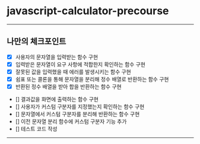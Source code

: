 # javascript-calculator-precourse

---

## 나만의 체크포인트

-   [x] 사용자의 문자열을 입력받는 함수 구현
-   [x] 입력받은 문자열이 요구 사항에 적합한지 확인하는 함수 구현
-   [x] 잘못된 값을 입력했을 때 에러를 발생시키는 함수 구현
-   [x] 쉼표 또는 콜론을 통해 문자열을 분리해 정수 배열로 반환하는 함수 구현
-   [x] 반환된 정수 배열을 받아 합을 반환하는 함수 구현
-   [] 결과값을 화면에 출력하는 함수 구현
-   [] 사용자가 커스텀 구분자를 지정했는지 확인하는 함수 구현
-   [] 문자열에서 커스텀 구분자를 분리해 반환하는 함수 구현
-   [] 이전 문자열 분리 함수에 커스텀 구분자 기능 추가
-   [] 테스트 코드 작성

---
